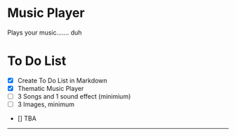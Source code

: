 # Music Player
Plays your music....... duh

# To Do List
- [x] Create To Do List in Markdown
- [x] Thematic Music Player
- [ ] 3 Songs and 1 sound effect (minimium)
- [ ] 3 Images, minimum
- [] TBA

---
